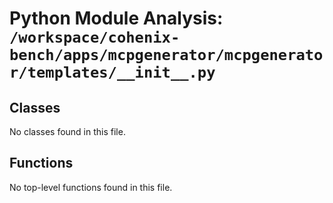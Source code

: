 # Python Module Analysis: `/workspace/cohenix-bench/apps/mcpgenerator/mcpgenerator/templates/__init__.py`

## Classes

No classes found in this file.


## Functions

No top-level functions found in this file.
